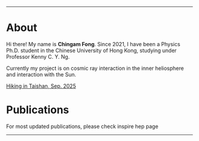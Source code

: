 
---

# About
Hi there! My name is **Chingam Fong**. Since 2021, I have been a Physics Ph.D. student in the Chinese University of Hong Kong, studying under Professor Kenny C. Y. Ng. 

Currently my project is on cosmic ray interaction in the inner heliosphere and interaction with the Sun.
<!--- --->
[Hiking in Taishan, Sep. 2025](https://github.com/fongchingam/fongchingam.github.io/20250918_141339[3].jpg) 

# Publications 

For most updated publications, please check inspire hep page

---
